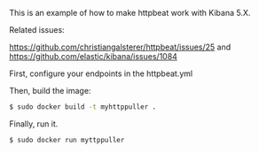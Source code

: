 This is an example of how to make httpbeat work with Kibana 5.X.


Related issues:

https://github.com/christiangalsterer/httpbeat/issues/25 and https://github.com/elastic/kibana/issues/1084




First, configure your endpoints in the httpbeat.yml


Then, build the image:

```sh
$ sudo docker build -t myhttppuller .
```

Finally, run it.

```sh
$ sudo docker run myttppuller
```

